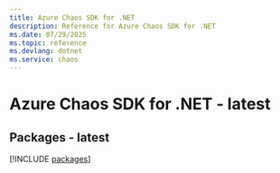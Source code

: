 ```yaml
---
title: Azure Chaos SDK for .NET
description: Reference for Azure Chaos SDK for .NET
ms.date: 07/29/2025
ms.topic: reference
ms.devlang: dotnet
ms.service: chaos
---
```

# Azure Chaos SDK for .NET - latest
## Packages - latest
[!INCLUDE [packages](chaos-index.md)]
